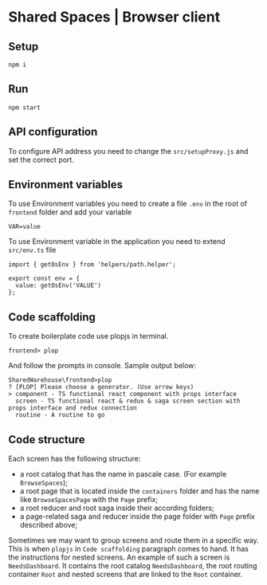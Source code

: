 # Shared Spaces | Browser client

## Setup

```
npm i
```

## Run

```
npm start
```

## API configuration

To configure API address you need to change the `src/setupProxy.js` and set the correct port.

## Environment variables

To use Environment variables you need to create a file `.env` in the root of `frontend` folder and add your variable

```
VAR=value
```

To use Environment variable in the application you need to extend `src/env.ts` file

```
import { getOsEnv } from 'helpers/path.helper';

export const env = {
  value: getOsEnv('VALUE')
};

```

## Code scaffolding

To create boilerplate code use plopjs in terminal.
```
frontend> plop
```
And follow the prompts in console. Sample output below:
```
SharedWarehouse\frontend>plop
? [PLOP] Please choose a generator. (Use arrow keys)
> component - TS functional react component with props interface
  screen - TS functional react & redux & saga screen section with props interface and redux connection
  routine - A routine to go
```

## Code structure

Each screen has the following structure:
- a root catalog that has the name in pascale case. (For example `BrowseSpaces`);
- a root page that is located inside the `containers` folder and has the name like `BrowseSpacesPage` with the
  `Page` prefix;
- a root reducer and root saga inside their according folders;
- a page-related saga and reducer inside the page folder with `Page` prefix described above;

Sometimes we may want to group screens and route them in a specific way. This is when `plopjs`
in `Code scaffolding` paragraph comes to hand. It has the instructions for nested screens. An example
of such a screen is `NeedsDashboard`. It contains the root catalog `NeedsDashboard`, the root routing container
`Root` and nested screens that are linked to the `Root` container.
